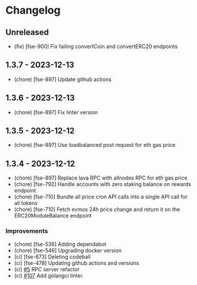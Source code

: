 <!--
Guiding Principles:

Changelogs are for humans, not machines.
There should be an entry for every single version.
The same types of changes should be grouped.
Versions and sections should be linkable.
The latest version comes first.
The release date of each version is displayed.
Mention whether you follow Semantic Versioning.

Usage:

Change log entries are to be added to the Unreleased section under the
appropriate stanza (see below). Each entry should ideally include a tag and
the Github issue reference in the following format:

* (<tag>) \#<issue-number> message

The issue numbers will later be link-ified during the release process so you do
not have to worry about including a link manually, but you can if you wish.

Types of changes (Stanzas):

"Features" for new features.
"Improvements" for changes in existing functionality.
"Deprecated" for soon-to-be removed features.
"Bug Fixes" for any bug fixes.
"Client Breaking" for breaking CLI commands and REST routes used by end-users.
"API Breaking" for breaking exported APIs used by developers building on SDK.

Ref: https://keepachangelog.com/en/1.0.0/
-->

# Changelog

## Unreleased

- (fix) [fse-900] Fix failing convertCoin and convertERC20 endpoints

## 1.3.7 - 2023-12-13

- (chore) [fse-897] Update github actions

## 1.3.6 - 2023-12-13

- (chore) [fse-897] Fix linter version

## 1.3.5 - 2023-12-12

- (chore) [fse-897] Use loadbalanced post request for eth gas price

## 1.3.4 - 2023-12-12

- (chore) [fse-897] Replace lava RPC with allnodes RPC for eth gas price
- (chore) [fse-792] Handle accounts with zero staking balance on rewards endpoint
- (chore) [fse-710] Bundle all price cron API calls into a single API call for all tokens
- (chore) [fse-710] Fetch evmos 24h price change and return it on the ERC20ModuleBalance endpoint

### Improvements

- (chore) [fse-536] Adding dependabot
- (chore) [fse-546] Upgrading docker version
- (ci) [fse-673] Deleting codeball
- (ci) [fse-478] Updating github actions and versions
- (ci) [#5](https://github.com/evmos/backend/pull/5) RPC server refactor
- (ci) [#107](https://github.com/evmos/backend/pull/107) Add golangci linter.
